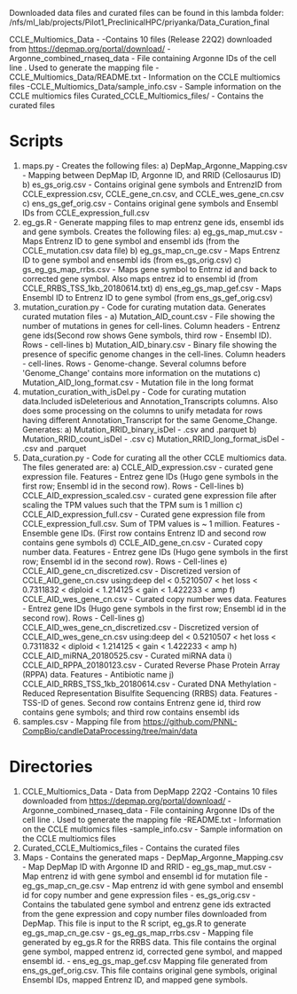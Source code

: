 Downloaded data files and curated files can be found in this lambda folder:
/nfs/ml_lab/projects/Pilot1_PreclinicalHPC/priyanka/Data_Curation_final

CCLE_Multiomics_Data -
-Contains 10 files (Release 22Q2) downloaded from https://depmap.org/portal/download/
-Argonne_combined_rnaseq_data - File containing Argonne IDs of the cell line . Used to generate the mapping file
-CCLE_Multiomics_Data/README.txt - Information on the CCLE multiomics files
-CCLE_Multiomics_Data/sample_info.csv - Sample information on the CCLE multiomics files
Curated_CCLE_Multiomics_files/ - Contains the curated files

# Scripts

1) maps.py - Creates the following files:
        a) DepMap_Argonne_Mapping.csv - Mapping between DepMap ID, Argonne ID, and RRID (Cellosaurus ID)
        b) es_gs_orig.csv - Contains original gene symbols and EntrenzID from CCLE_expression.csv, CCLE_gene_cn.csv, and CCLE_wes_gene_cn.csv
        c) ens_gs_gef_orig.csv - Contains original gene symbols and Ensembl IDs from CCLE_expression_full.csv
2) eg_gs.R - Generate mapping files to map entrenz gene ids, ensembl ids and gene symbols. Creates the following files:
        a) eg_gs_map_mut.csv -  Maps Entrenz ID to gene symbol and ensembl ids (from the CCLE_mutation.csv data file)
        b) eg_gs_map_cn_ge.csv - Maps Entrenz ID to gene symbol and ensembl ids (from es_gs_orig.csv)
        c) gs_eg_gs_map_rrbs.csv - Maps gene symbol to Entrnz id and back to corrected gene symbol. Also maps entrez id to ensembl id (from CCLE_RRBS_TSS_1kb_20180614.txt)
        d) ens_eg_gs_map_gef.csv - Maps Ensembl ID to Entrenz ID to gene symbol (from ens_gs_gef_orig.csv)
3) mutation_curation.py - Code for curating mutation data. Generates curated mutation files -
        a) Mutation_AID_count.csv - File showing the number of mutations in genes for cell-lines. Column headers - Entrenz gene ids(Second row shows Gene symbols, third row - Ensembl ID). Rows - cell-lines
        b) Mutation_AID_binary.csv - Binary file showing the presence of specific genome changes in the cell-lines. Column headers - cell-lines. Rows - Genome-change. Several columns before 'Genome_Change' contains more information on the mutations
        c) Mutation_AID_long_format.csv - Mutation file in the long format
4) mutation_curation_with_isDel.py - Code for curating mutation data.Included isDeleterious and Annotation_Transcripts columns. Also does some processing on the columns to unify metadata for rows having different Annotation_Transcript for the same Genome_Change. Generates:
        a) Mutation_RRID_binary_isDel - .csv and .parquet
        b) Mutation_RRID_count_isDel - .csv 
        c) Mutation_RRID_long_format_isDel - .csv and .parquet
5) Data_curation.py - Code for curating all the other CCLE multiomics data. The files generated are:
        a) CCLE_AID_expression.csv - curated gene expression file. Features - Entrez gene IDs (Hugo gene symbols in the first row; Ensembl id in the second row). Rows - Cell-lines
        b) CCLE_AID_expression_scaled.csv - curated gene expression file after scaling the TPM values such that the TPM sum is 1 million
        c) CCLE_AID_expression_full.csv - Curated gene expression file from CCLE_expression_full.csv. Sum of TPM values is ~ 1 million. Features - Ensemble gene IDs. (First row contains Entrenz ID and second row contains gene symbols
        d) CCLE_AID_gene_cn.csv - Curated copy number data. Features - Entrez gene IDs (Hugo gene symbols in the first row; Ensembl id in the second row). Rows - Cell-lines
        e) CCLE_AID_gene_cn_discretized.csv - Discretized version of CCLE_AID_gene_cn.csv using:deep del < 0.5210507 < het loss < 0.7311832 < diploid < 1.214125 < gain < 1.422233 < amp
        f) CCLE_AID_wes_gene_cn.csv - Curated copy number wes data. Features - Entrez gene IDs (Hugo gene symbols in the first row; Ensembl id in the second row). Rows - Cell-lines
        g) CCLE_AID_wes_gene_cn_discretized.csv - Discretized version of CCLE_AID_wes_gene_cn.csv using:deep del < 0.5210507 < het loss < 0.7311832 < diploid < 1.214125 < gain < 1.422233 < amp
        h) CCLE_AID_miRNA_20180525.csv - Curated miRNA data
        i) CCLE_AID_RPPA_20180123.csv - Curated Reverse Phase Protein Array (RPPA) data. Features - Antibiotic name
        j) CCLE_AID_RRBS_TSS_1kb_20180614.csv - Curated DNA Methylation - Reduced Representation Bisulfite Sequencing (RRBS) data. Features - TSS-ID of genes. Second row contains Entrenz gene id, third row contains gene symbols; and third row contains ensembl ids
6) samples.csv -  Mapping file from https://github.com/PNNL-CompBio/candleDataProcessing/tree/main/data

# Directories
1) CCLE_Multiomics_Data - Data from DepMapp 22Q2
        -Contains 10 files downloaded from https://depmap.org/portal/download/
        -Argonne_combined_rnaseq_data - File containing Argonne IDs of the cell line . Used to generate the mapping file
        -README.txt - Information on the CCLE multiomics files
        -sample_info.csv - Sample information on the CCLE multiomics files
2) Curated_CCLE_Multiomics_files - Contains the curated files
3) Maps - Contains the generated maps
        - DepMap_Argonne_Mapping.csv - Map DepMap ID with Argonne ID and RRID
        - eg_gs_map_mut.csv - Map entrenz id with gene symbol and ensembl id for mutation file
        - eg_gs_map_cn_ge.csv - Map entrenz id with gene symbol and ensembl id for copy number and gene expression files
        - es_gs_orig.csv - Contains the tabulated gene symbol and entrenz gene ids extracted from the gene expression and copy number files downloaded from DepMap. This file is input to the R script, eg_gs.R to generate eg_gs_map_cn_ge.csv
        - gs_eg_gs_map_rrbs.csv - Mapping file generated by eg_gs.R for the RRBS data. This file contains the orginal gene symbol, mapped entrenz id, corrected gene symbol, and mapped ensembl id.
        - ens_eg_gs_map_gef.csv Mapping file generated from ens_gs_gef_orig.csv. This file contains original gene symbols, original Ensembl IDs, mapped Entrenz ID, and mapped gene symbols.


